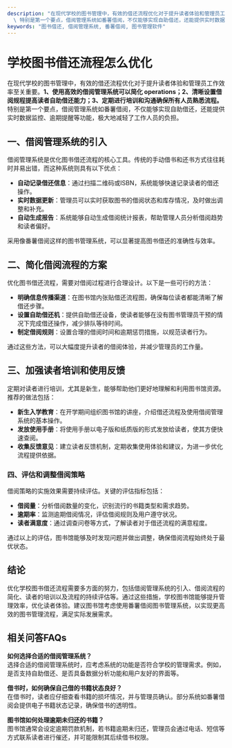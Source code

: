 ```yaml
---
description: "在现代学校的图书管理中，有效的借还流程优化对于提升读者体验和管理员工作效率至关重要。**1、使用高效的借阅管理系统可以简化 operations；2、清晰设置借阅规程提高读者自助借还能力；3、定期进行培训和沟通确保所有人员熟悉流程。**\
  \ 特别是第一个要点，借阅管理系统如番薯借阅，不仅能够实现自助借还，还能提供实时数据监控、逾期提醒等功能，极大地减轻了工作人员的负担。"
keywords: "图书借还, 借阅管理系统, 番薯借阅, 图书管理软件"
---
```

# 学校图书借还流程怎么优化

在现代学校的图书管理中，有效的借还流程优化对于提升读者体验和管理员工作效率至关重要。**1、使用高效的借阅管理系统可以简化 operations；2、清晰设置借阅规程提高读者自助借还能力；3、定期进行培训和沟通确保所有人员熟悉流程。** 特别是第一个要点，借阅管理系统如番薯借阅，不仅能够实现自助借还，还能提供实时数据监控、逾期提醒等功能，极大地减轻了工作人员的负担。

## 一、借阅管理系统的引入

借阅管理系统是优化图书借还流程的核心工具。传统的手动借书和还书方式往往耗时并易出错，而这种系统则具有以下优点：

- **自动记录借还信息**：通过扫描二维码或ISBN，系统能够快速记录读者的借还操作。
- **实时数据更新**：管理员可以实时获取图书的借阅状态和库存情况，及时做出调整和补充。
- **自动生成报告**：系统能够自动生成借阅统计报表，帮助管理人员分析借阅趋势和读者偏好。

采用像番薯借阅这样的图书管理系统，可以显著提高图书借还的准确性与效率。

## 二、简化借阅流程的方案

优化图书借还流程，需要对借阅过程进行合理设计。以下是一些可行的方法：

- **明确信息传播渠道**：在图书馆内张贴借还流程图，确保每位读者都能清晰了解借还步骤。
- **设置自助借还机**：提供自助借还设备，使读者能够在没有图书管理员干预的情况下完成借还操作，减少排队等待时间。
- **制定借阅规则**：设置合理的借阅时间和逾期惩罚措施，以规范读者行为。

通过这些方法，可以大幅度提升读者的借阅体验，并减少管理员的工作量。

## 三、加强读者培训和使用反馈

定期对读者进行培训，尤其是新生，能够帮助他们更好地理解和利用图书馆资源。推荐的做法包括：

- **新生入学教育**：在开学期间组织图书馆的讲座，介绍借还流程及使用借阅管理系统的基本操作。
- **发放使用手册**：将使用手册以电子版和纸质版的形式发放给读者，使其方便快速查阅。
- **收集反馈意见**：建立读者反馈机制，定期收集使用体验和建议，为进一步优化流程提供依据。

### 四、评估和调整借阅策略

借阅策略的实施效果需要持续评估。关键的评估指标包括：

- **借阅量**：分析借阅数量的变化，识别流行的书籍类型和需求趋势。
- **逾期率**：监测逾期借阅情况，评估借阅规则及用户遵守状况。
- **读者满意度**：通过调查问卷等方式，了解读者对于借还流程的满意程度。

通过以上的评估，图书馆能够及时发现问题并做出调整，确保借阅流程始终处于最优状态。

## 结论

优化学校图书借还流程需要多方面的努力，包括借阅管理系统的引入、借阅流程的简化、读者的培训以及流程的持续评估等。通过这些措施，学校图书馆能够提升管理效率，优化读者体验。建议图书馆考虑使用番薯借阅图书管理系统，以实现更高效的图书管理流程，满足实际发展需求。

## 相关问答FAQs

**如何选择合适的借阅管理系统？**  
选择合适的借阅管理系统时，应考虑系统的功能是否符合学校的管理需求。例如，是否支持自助借还、是否具备数据分析功能和用户友好的界面等。

**借书时，如何确保自己借的书籍状态良好？**  
在借书时，读者应仔细查看书籍的损坏情况，并与管理员确认。部分系统如番薯借阅会提供电子书籍状态记录，确保借书的透明性。

**图书馆如何处理逾期未归还的书籍？**  
图书馆通常会设定逾期罚款机制，若书籍逾期未归还，管理员会通过电话、短信等方式联系读者进行催还，并可能限制其后续借书权限。
